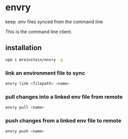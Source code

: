 # envry

keep .env files synced from the command line

This is the command line client.


## installation

```bash
npm i mreinstein/envry -g
```


### link an environment file to sync

```bash
envry link <filepath> <name>
```


### pull changes into a linked env file from remote

```bash
envry pull <name>
```


### push changes from a linked env file to remote

```bash
envry push <name>
```
